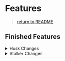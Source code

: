 # Features
> [return to README](../README.md#documentation)

## Finished Features

<details>
  <summary>Husk Changes</summary>

  ## Hard Difficulty

  - Gain a 33% chance to move and shoot their Fireball Launcher.

  ## Suicidal Difficulty

  - Chance to move and shoot increased by 22%, up to a total of 55%.
  - If players are within 1~5 yards of a Husk, they will use their Fireball launcher as a Flamethrower, with a 5% chance of moving while using it.

  ## Hell on Earth difficulty

  - Chance to move and shoot increased by 30%, up to a total of 85%.
  - Chance to use the Flamethrower attack and move increased by 28%, up to a total of 33%.
</details>

<details>
  <summary>Stalker Changes</summary>

  ## General Changes

  - Flickers every 3 seconds whilst invisible.
  - Slight changes to sound radii and volume to prevent them from being too loud whilst far away.

  ## Hard Difficulty

  - Harder to see and hear.
  - Disorients the player on hit.
  - Gains the ability to dodge. Dodging has a 8 second cooldown.
  - Dodges away from a dying zed to avoid gunfire.
  - Dodges out of the way of a thrown grenade.

  ## Suicidal Difficulty
  - Extremely difficult to see and hear.
  - Will dodge to the left/right side when shot if damage dealt is low(WIP).

  ## Hell on Earth difficulty
  - Practically impossible to see and hear.
  - Gains the ability to leap behind their target if the target is facing towards them. Cannot use this ability if there are other Stalker's nearby. Has 14.5 second cooldown.
  - After leaping, cannot disorient the player's view until leap cooldown is restored - unless if it's a backstab.
  - Deals armour piercing damage when backstabbing their target.
  - Deals double damage on backstabs.
</details>
